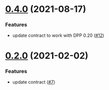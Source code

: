 # [0.4.0](https://github.com/MichaelHDesigns/hthcoin-contract/compare/v0.3.0...v0.4.0) (2021-08-17)


### Features

* update contract to work with DPP 0.20 ([#12](https://github.com/MichaelHDesigns/hthcoin-contract/issues/12))



# [0.2.0](https://github.com/MichaelHDesigns/hthcoin-contract/compare/v0.1.0...v0.2.0) (2021-02-02)


### Features

* update contract ([#7](https://github.com/MichaelHDesigns/hthcoin-contract/issues/7))



